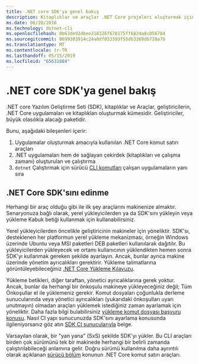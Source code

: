```yaml
---
title: .NET core SDK'ya genel bakış
description: Kitaplıklar ve araçlar .NET Core projeleri oluşturmak için kullanılan bir dizi olan .NET Core SDK hakkında bilgi edinin.
ms.date: 06/20/2016
ms.technology: dotnet-cli
ms.openlocfilehash: 0b63de92dbee318326f670175ff6824a8c056784
ms.sourcegitcommit: 8699383914c24a0df033393f55db3369db728a7b
ms.translationtype: MT
ms.contentlocale: tr-TR
ms.lasthandoff: 05/15/2019
ms.locfileid: "65631884"
---
```

# <a name="net-core-sdk-overview"></a>.NET core SDK'ya genel bakış

.NET core Yazılım Geliştirme Seti (SDK), kitaplıklar ve Araçlar, geliştiricilerin, .NET Core uygulamaları ve kitaplıkları oluşturmak kümesidir. Geliştiriciler, büyük olasılıkla alacağı paketidir. 

Bunu, aşağıdaki bileşenleri içerir:

1. Uygulamalar oluşturmak amacıyla kullanılan .NET Core komut satırı araçları
2. .NET uygulamaları hem de sağlayan çekirdek (kitaplıkları ve çalışma zamanı) oluşturulan ve çalıştırma
3. `dotnet` Çalıştırmak için sürücü [CLI komutları](tools/index.md) çalışan uygulamaların yanı sıra

## <a name="acquiring-the-net-core-sdk"></a>.NET Core SDK'sını edinme
Herhangi bir araç olduğu gibi ile ilk şey araçlarını makinenize almaktır. Senaryonuza bağlı olarak, yerel yükleyicilerden ya da SDK'sını yükleyin veya yükleme Kabuk betiği kullanmak için kullanabilirsiniz.

Yerel yükleyicilerden öncelikle geliştiricinin makineler için yöneliktir. SDK'sı, desteklenen her platformun yerel yükleme mekanizması, örneğin Windows üzerinde Ubuntu veya MSI paketleri DEB paketleri kullanılarak dağıtılır. Bu yükleyicilerden yükleyecek ve ortamı kullanıcının yüklendikten hemen sonra SDK'yı kullanmak gereken şekilde ayarlayın. Ancak, bunlar ayrıca makine üzerinde yönetim ayrıcalıkları gerektirir. Yükleme talimatlarına görüntüleyebileceğiniz [.NET Core Yükleme Kılavuzu](https://aka.ms/dotnetcoregs).

Yükleme betikleri, diğer taraftan, yönetici ayrıcalıklarına gerek yoktur. Ancak, bunlar da herhangi bir önkoşulu makineye yükleyeceğiniz değil; Tüm Önkoşullar el ile yüklemeniz gerekir. Komut dosyaları çoğunlukla derleme sunucularında veya yönetici ayrıcalıkları (yukarıdaki önkoşulları uyarı unutmayın) olmadan araçları yüklemek istediğiniz zaman ayarlamak için yöneliktir. Daha fazla bilgi bulabilirsiniz [yükleme komut dosyası başvuru konusu](tools/dotnet-install-script.md). Nasıl CI yapı sunucunuzda SDK'sını ayarlama konusunda ilgileniyorsanız göz atın [SDK CI sunucularıyla](tools/using-ci-with-cli.md) belge.

Varsayılan olarak, bir "yan yana" (SxS) şekilde SDK'yı yükler. Bu CLI araçları birden çok sürümünü tek bir makinede herhangi bir belirli zamanda çalıştırılabileceği anlamına gelir. Doğru sürümü kullanılma daha ayrıntılı olarak açıklanan [sürücü bölüm](tools/index.md#driver) konunun .NET Core komut satırı araçları.
